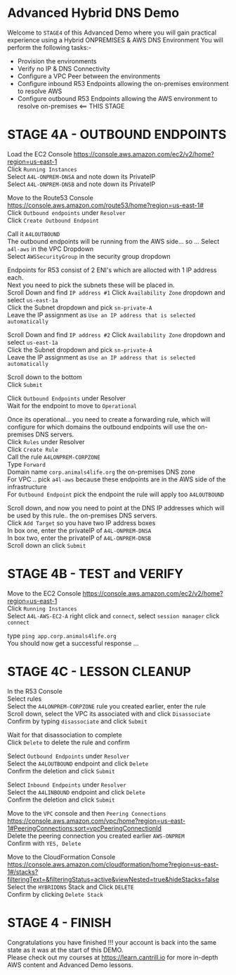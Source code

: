 # Advanced Hybrid DNS Demo  

Welcome to `STAGE4` of this Advanced Demo where you will gain practical experience using a Hybrid ONPREMISES & AWS DNS Environment
You will perform the following tasks:-  

- Provision the environments  
- Verify no IP & DNS Connectivity    
- Configure a VPC Peer between the environments  
- Configure inbound R53 Endpoints allowing the on-premises environment to resolve AWS   
- Configure outbound R53 Endpoints allowing the AWS environment to resolve on-premises <== THIS STAGE  

# STAGE 4A - OUTBOUND ENDPOINTS

Load the EC2 Console https://console.aws.amazon.com/ec2/v2/home?region=us-east-1  
Click `Running Instances`   
Select `A4L-ONPREM-DNSA` and note down its PrivateIP  
Select `A4L-ONPREM-DNSB` and note down its PrivateIP  



Move to the Route53 Console https://console.aws.amazon.com/route53/home?region=us-east-1#   
Click `Outbound endpoints`  under `Resolver`  
Click `Create Outbound Endpoint`  

Call it `A4LOUTBOUND`  
The outbound endpoints will be running from the AWS side... so ...
Select `a4l-aws` in the VPC Dropdown  
Select `AWSSecurityGroup` in the security group dropdown  

Endpoints for R53 consist of 2 ENI's which are allocted with 1 IP address each.  
Next you need to pick the subnets these will be placed in.  
Scroll Down and find `IP address #1`
Click `Availability Zone` dropdown and select `us-east-1a`  
Click the Subnet dropdown and pick `sn-private-A`  
Leave the IP assignment as `Use an IP address that is selected automatically`  

Scroll Down and find `IP address #2`
Click `Availability Zone` dropdown and select `us-east-1a`  
Click the Subnet dropdown and pick `sn-private-A`  
Leave the IP assignment as `Use an IP address that is selected automatically`  

Scroll down to the bottom  
Click `Submit`  

Click `Outbound Endpoints` under Resolver  
Wait for the endpoint to move to `Operational`  

Once its operational... you need to create a forwarding rule, which will configure for which domains the outbound endpoints will use the on-premises DNS servers.  
Click `Rules` under Resolver  
Click `Create Rule`    
Call the rule `A4LONPREM-CORPZONE`  
Type `Forward`  
Domain name `corp.animals4life.org` the on-premises DNS zone  
For VPC .. pick `a4l-aws` because these endpoints are in the AWS side of the infrastructure  
For `Outbound Endpoint` pick the endpoint the rule will apply too `A4LOUTBOUND`  

Scroll down, and now you need to point at the DNS IP addresses which will be used by this rule.. the on-premises DNS servers.  
Click `Add Target` so you have two IP address boxes  
In box one, enter the privateIP of `A4L-ONPREM-DNSA`  
In box two, enter the privateIP of `A4L-ONPREM-DNSB`  
Scroll down an click `Submit`  

# STAGE 4B - TEST and VERIFY

Move to the EC2 Console https://console.aws.amazon.com/ec2/v2/home?region=us-east-1  
Click `Running Instances`  
Select `A4L-AWS-EC2-A` right click and `connect`, select `session manager` click `connect`  

type `ping app.corp.animals4life.org`   
You should now get a successful response ...

# STAGE 4C - LESSON CLEANUP

In the R53 Console  
Select rules  
Select the `A4LONPREM-CORPZONE` rule you created earlier, enter the rule  
Scroll down, select the VPC its associated with and click `Disassociate` 
Confirm by typing `disassociate` and click `Submit`  

Wait for that disassociation to complete  
Click `Delete` to delete the rule and confirm  

Select `Outbound Endpoints` under `Resolver`  
Select the `A4LOUTBOUND` endpoint and click `Delete`  
Confirm the deletion and click `Submit`  

Select `Inbound Endpoints` under `Resolver`  
Select the `A4LINBOUND` endpoint and click `Delete`  
Confirm the deletion and click `Submit`  

Move to the `VPC` console and then `Peering Connections` https://console.aws.amazon.com/vpc/home?region=us-east-1#PeeringConnections:sort=vpcPeeringConnectionId  
Delete the peering connection you created earlier `AWS-ONPREM`  
Confirm with `YES, Delete`  

Move to the CloudFormation Console https://console.aws.amazon.com/cloudformation/home?region=us-east-1#/stacks?filteringText=&filteringStatus=active&viewNested=true&hideStacks=false  
Select the `HYBRIDDNS` Stack and Click `DELETE`  
Confirm by clicking `Delete Stack`  

# STAGE 4 - FINISH

Congratulations you have finished !!! your account is back into the same state as it was at the start of this DEMO.  
Please check out my courses at https://learn.cantrill.io for more in-depth AWS content and Advanced Demo lessons.  





